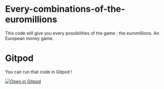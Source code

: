 # Every-combinations-of-the-euromillions
This code will give you every possibilities of the game : the euromillions. An European money game.

# Gitpod

You can run that code in Gitpod ! 

[![Open in Gitpod](https://gitpod.io/button/open-in-gitpod.svg)](https://gitpod.io/#https://github.com/MrRex42/Every-combinations-of-the-euromillions/blob/master/eurocomb.py)
